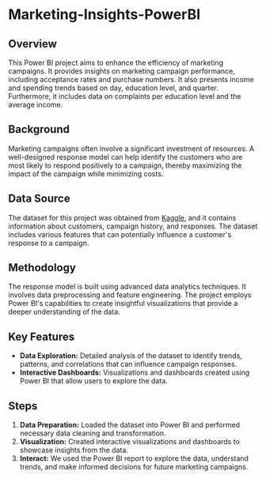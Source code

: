 # Marketing-Insights-PowerBI


## Overview

This Power BI project aims to enhance the efficiency of marketing campaigns. It provides insights on marketing campaign performance, including acceptance rates and purchase numbers. It also presents income and spending trends based on day, education level, and quarter. Furthermore, it includes data on complaints per education level and the average income.


## Background

Marketing campaigns often involve a significant investment of resources. A well-designed response model can help identify the customers who are most likely to respond positively to a campaign, thereby maximizing the impact of the campaign while minimizing costs.

## Data Source

The dataset for this project was obtained from [Kaggle]([https://www.kaggle.com/your-dataset-link](https://www.kaggle.com/datasets/rodsaldanha/arketing-campaign)), and it contains information about customers, campaign history, and responses. The dataset includes various features that can potentially influence a customer's response to a campaign.

## Methodology

The response model is built using advanced data analytics techniques. It involves data preprocessing and feature engineering. The project employs Power BI's capabilities to create insightful visualizations that provide a deeper understanding of the data.

## Key Features

- **Data Exploration:** Detailed analysis of the dataset to identify trends, patterns, and correlations that can influence campaign responses.
- **Interactive Dashboards:** Visualizations and dashboards created using Power BI that allow users to explore the data.


## Steps

1. **Data Preparation:** Loaded the dataset into Power BI and performed necessary data cleaning and transformation.
2. **Visualization:** Created interactive visualizations and dashboards to showcase insights from the data.
4. **Interact:** We used the Power BI report to explore the data, understand trends, and make informed decisions for future marketing campaigns.

